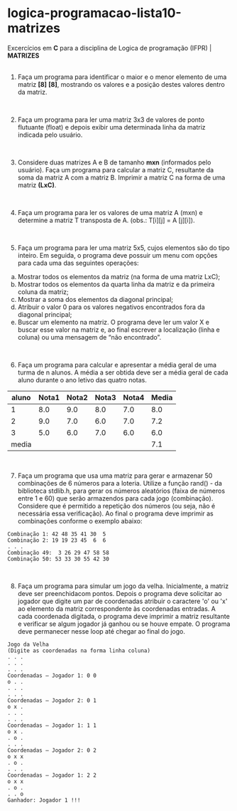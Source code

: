# logica-programacao-lista10-matrizes
Excercícios em **C** para a disciplina de Logica de programação (IFPR) | **MATRIZES**
<br>
<br>

1. Faça um programa para identificar o maior e o menor elemento de uma matriz **[8]** **[8]**, mostrando os valores e a posição destes valores dentro da matriz.
<br>

2. Faça um programa para ler uma matriz 3x3 de valores de ponto flutuante (float) e depois exibir uma determinada linha da matriz indicada pelo usuário.
<br>

3. Considere duas matrizes A e B de tamanho **mxn** (informados pelo usuário). Faça um programa para calcular a matriz C, resultante da soma da matriz A com a matriz B. Imprimir a matriz C na forma de uma matriz **(LxC)**.
<br>

4. Faça um programa para ler os valores de uma matriz A (mxn) e determine a matriz T transposta de A. (obs.: T[i][j] = A [j][i]).
<br>                                                                                                    
 
5. Faça um programa para ler uma matriz 5x5, cujos elementos são do tipo inteiro. Em seguida, o programa deve possuir um menu com opções para cada uma das seguintes operações:
<ol type=a>
    <li> Mostrar todos os elementos da matriz (na forma de uma matriz LxC);
    <li> Mostrar todos os elementos da quarta linha da matriz e da primeira coluna da matriz;
    <li> Mostrar a soma dos elementos da diagonal principal;
    <li> Atribuir o valor 0 para os valores negativos encontrados fora da diagonal principal;
    <li> Buscar um elemento na matriz. O programa deve ler um valor X e buscar esse valor na matriz e, ao final escrever a localização (linha e coluna) ou uma mensagem de “não encontrado”.
 </ol>
<br>

6. Faça um programa para calcular e apresentar a média geral de uma turma de n alunos. A média a ser obtida deve ser a média geral de cada aluno durante o ano letivo das quatro notas.

| aluno | Nota1 | Nota2 | Nota3 | Nota4 | Media | 
|-------|-------|-------|-------|-------|-------|
|   1   |  8.0  |  9.0  |  8.0  |  7.0  |  8.0  |
|   2   |  9.0  |  7.0  |  6.0  |  7.0  |  7.2  |
|   3   |  5.0  |  6.0  |  7.0  |  6.0  |  6.0  |
| media |       |       |       |       |  7.1  |
<br>

7. Faça um programa que usa uma matriz para gerar e armazenar 50 combinações de 6 números para a loteria. Utilize a função rand() - da biblioteca stdlib.h, para gerar os números aleatórios (faixa de números entre 1 e 60) que serão armazendos para cada jogo (combinação). Considere que é permitido a repetição dos números (ou seja, não é necessária essa verificação). Ao final o programa deve imprimir as combinações conforme o exemplo abaixo:

```
Combinação 1: 42 48 35 41 30  5
Combinação 2: 19 19 23 45  6  6 
. . .
Combinação 49:  3 26 29 47 58 58
Combinação 50: 53 33 30 55 42 30
``` 
<br>

8. Faça um programa para simular um jogo da velha. Inicialmente, a matriz deve ser preenchidacom pontos. Depois o programa deve solicitar ao jogador que digite um par de coordenadas atribuir o caractere 'o' ou 'x' ao elemento da matriz correspondente às coordenadas entradas. A cada coordenada digitada, o programa deve imprimir a matriz resultante e verificar se algum jogador já ganhou ou se houve empate. O programa deve permanecer nesse loop até chegar ao final do jogo.
```
Jogo da Velha
(Digite as coordenadas na forma linha coluna)
. . .
. . .
. . .
Coordenadas – Jogador 1: 0 0
o . .
. . .
. . .
Coordenadas – Jogador 2: 0 1
o x .
. . .
. . .
Coordenadas – Jogador 1: 1 1
o x .
. o .
. . .
Coordenadas – Jogador 2: 0 2
o x x
. o .
. . .
Coordenadas – Jogador 1: 2 2
o x x
. o .
. . o
Ganhador: Jogador 1 !!!
```
